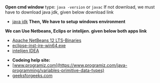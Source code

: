 
 **Open cmd window**
  type:
  ``java -version`` or `javac`
 If not download, we must have to download java jdk, given below download link
 - [java jdk](https://www.oracle.com/java/technologies/javase/jdk12-archive-downloads.html)
  **Then, We have to setup windows environment**

 **We can Use Netbeans, Eclips or intelijen. given below both apps link**
 - [Apache NetBeans 12 LTS-Binaries](https://netbeans.org/downloads/6.1/index.html)
 - [eclipse-inst-jre-win64.exe](https://www.eclipse.org/downloads/download.php?file=/oomph/epp/2020-09/R/eclipse-inst-jre-win64.exe)
 - [intelijen IDEA](https://www.jetbrains.com/idea/download/#section=windows)
 
 
  * **Codeing help site:** 
  * [www.programiz.com](https://www.programiz.com/java-programming/variables-primitive-data-types)
  * [geeksforgeeks.com](https://www.geeksforgeeks.org/java/?ref=lbp)
